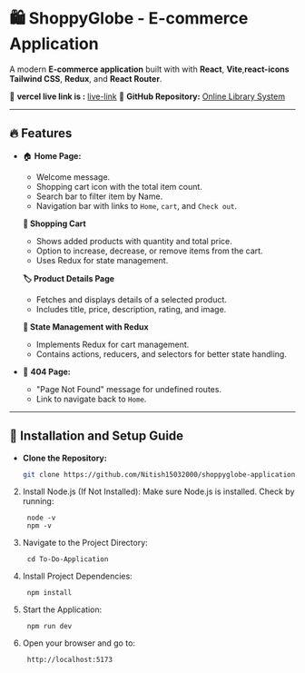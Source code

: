 
# 🛍️ **ShoppyGlobe - E-commerce Application**

A modern **E-commerce application** built with with **React**, **Vite**,**react-icons** **Tailwind CSS**, **Redux**, and **React Router**.

🔗 **vercel live link is :** [live-link](https://shoppyglobe-application.vercel.app/)
🔗 **GitHub Repository:** [Online Library System](https://github.com/Nitish15032000/shoppyglobe-application.git)

---

## 🔥 **Features**
- 🏠 **Home Page:**  
  - Welcome message.  
  - Shopping cart icon with the total item count.
  - Search bar to filter item by Name.  
  - Navigation bar with links to `Home`, `cart`, and `Check out`.

  **🛒 Shopping Cart**
  - Shows added products with quantity and total price.
  - Option to increase, decrease, or remove items from the cart.
  - Uses Redux for state management.

  **🏷️ Product Details Page**
  - Fetches and displays details of a selected product.
  - Includes title, price, description, rating, and image.

  **🔄 State Management with Redux**
  - Implements Redux for cart management.
  - Contains actions, reducers, and selectors for better state handling.


- 🚫 **404 Page:**  
  - "Page Not Found" message for undefined routes.  
  - Link to navigate back to `Home`.  

---


## 🚀 Installation and Setup Guide
- **Clone the Repository:**  
  ```sh
  git clone https://github.com/Nitish15032000/shoppyglobe-application.git

2. Install Node.js (If Not Installed):
        Make sure Node.js is installed. Check by running:

        node -v
        npm -v

3. Navigate to the Project Directory:

        cd To-Do-Application

4. Install Project Dependencies:

        npm install

5. Start the Application:

        npm run dev

6. Open your browser and go to:

        http://localhost:5173
